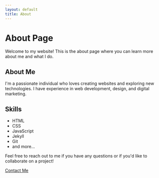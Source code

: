 ```yaml
---
layout: default
title: About
---
```


# About Page

Welcome to my website! This is the about page where you can learn more about me and what I do.

## About Me

I'm a passionate individual who loves creating websites and exploring new technologies. I have experience in web development, design, and digital marketing.

## Skills

- HTML
- CSS
- JavaScript
- Jekyll
- Git
- and more...

Feel free to reach out to me if you have any questions or if you'd like to collaborate on a project!

[Contact Me](contact.html)
